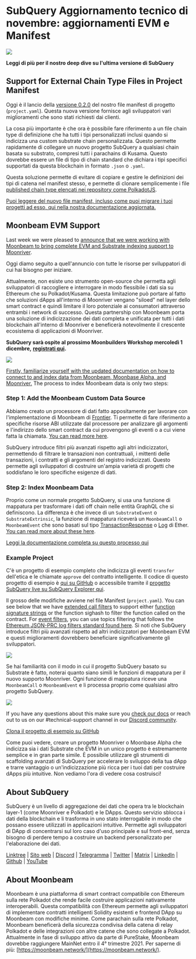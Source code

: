 # SubQuery Aggiornamento tecnico di novembre: aggiornamenti EVM e Manifest

![](https://miro.medium.com/max/1400/1*q9GErDrvAyacOPm97krV6Q.png)

**Leggi di più per il nostro deep dive su l'ultima versione di SubQuery**

## Support for External Chain Type Files in Project Manifest

Oggi è il lancio della [versione 0.2.0](https://doc.subquery.network/create/manifest/) del nostro file manifest di progetto (`project.yaml`). Questa nuova versione fornisce agli sviluppatori vari miglioramenti che sono stati richiesti dai clienti.

La cosa più importante è che ora è possibile fare riferimento a un file chain type di definizione che ha tutti i tipi personalizzati inclusi quando si indicizza una custom substrate chain personalizzata. Questo permette rapidamente di collegare un nuovo progetto SubQuery a qualsiasi chain basata su substrato, compresi tutti i parachains di Kusama. Questo dovrebbe essere un file di tipo di chain standard che dichiara i tipi specifici supportati da questa blockchain in formato `.json` o `.yaml`.

Questa soluzione permette di evitare di copiare e gestire le definizioni dei tipi di catena nel manifest stesso, e permette di clonare semplicemente i file [published chain type elencati nei repository come PolkadotJS](https://github.com/polkadot-js/apps/tree/master/packages/apps-config/src/api/spec).

[Puoi leggere del nuovo file manifest, incluso come puoi migrare i tuoi progetti ad esso, qui nella nostra documentazione aggiornata.](https://doc.subquery.network/create/manifest/)

## Moonbeam EVM Support

Last week we were pleased to [announce that we were working with Moonbeam to bring complete EVM and Substrate indexing support to Moonriver](../customer_announcements/20211028-moonbeam-evm.md).

Oggi diamo seguito a quell'annuncio con tutte le risorse per sviluppatori di cui hai bisogno per iniziare.

Attualmente, non esiste uno strumento open-source che permetta agli sviluppatori di raccogliere e interrogare in modo flessibile i dati sia su Ethereum che su Polkadot/Kusama. Questa limitazione può portare al fatto che soluzioni dApps all'interno di Moonriver vengano "siloed" nel layer dello smart contract e quindi limitare il loro potenziale ai consumatori attraverso entrambi i network di successo. Questa partnership con Moonbeam porta una soluzione di indicizzazione dei dati completa e unificata per tutti i dati blockchain all'interno di Moonriver e beneficerà notevolmente il crescente ecosistema di applicazioni di Moonriver.

**SubQuery sarà ospite al prossimo Moonbuilders Workshop mercoledì 1 dicembre,** [**registrati qui**](https://www.crowdcast.io/e/moonbuilders-ws/10)**.**

![](https://miro.medium.com/max/600/1*AET6Ek_PqFDRoc29Jiitnw.gif)

[Firstly, familiarize yourself with the updated documentation on how to connect to and index data from Moonbeam, Moonbase Alpha, and Moonriver.](https://doc.subquery.network/create/substrate-evm/) The process to index Moonbeam data is only two steps:

### Step 1: Add the Moonbeam Custom Data Source

Abbiamo creato un processore di dati fatto appositamente per lavorare con l'implementazione di Moonbeam di [Frontier](https://github.com/paritytech/frontier). Ti permette di fare riferimento a specifiche risorse ABI utilizzate dal processore per analizzare gli argomenti e l'indirizzo dello smart contract da cui provengono gli eventi o a cui viene fatta la chiamata. [You can read more here](https://doc.subquery.network/create/substrate-evm/#data-source-spec).

SubQuery introduce filtri più avanzati rispetto agli altri indicizzatori, permettendo di filtrare le transazioni non contrattuali, i mittenti delle transazioni, i contratti e gli argomenti del registro indicizzati. Questo permette agli sviluppatori di costruire un'ampia varietà di progetti che soddisfano le loro specifiche esigenze di dati.

### Step 2: Index Moonbeam Data

Proprio come un normale progetto SubQuery, si usa una funzione di mappatura per trasformare i dati off chain nelle entità GraphQL che si definiscono. La differenza è che invece di un `SubstrateEvent` o `SubstrateExtrinsic`, la funzione di mappatura riceverà un `MoonbeamCall` o `MoonbeamEvent` che sono basati sul tipo [TransactionResponse](https://docs.ethers.io/v5/api/providers/types/#providers-TransactionResponse) o [Log](https://docs.ethers.io/v5/api/providers/types/#providers-Log) di Ether. [You can read more about these here](https://doc.subquery.network/create/substrate-evm/#frontierevmcall).

[Leggi la documentazione completa su questo processo qui](https://doc.subquery.network/create/substrate-evm/#frontierevmcall)

### Example Project

C'è un progetto di esempio completo che indicizza gli eventi `transfer` dell'etica e le chiamate `approve` del contratto intelligente. Il codice di questo progetto di esempio è [qui su GitHub](https://github.com/subquery/tutorials-moonriver-evm-starter) o accessibile tramite il [progetto SubQuery live su SubQuery Explorer qui](https://explorer.subquery.network/subquery/subquery/moonriver-evm-starter-project).

Il grosso delle modifiche avviene nel file Manifest (`project.yaml`). You can see below that we have [extended call filters](https://doc.subquery.network/create/substrate-evm/#call-filters) to support either [function signature strings](https://docs.ethers.io/v5/api/utils/abi/fragments/#FunctionFragment) or the function sighash to filter the function called on the contract. For [event filters](https://doc.subquery.network/create/substrate-evm/#event-filters), you can use topics filtering that follows the [Ethereum JSON-PRC log filters standard found here](https://docs.ethers.io/v5/concepts/events/). Si noti che SubQuery introduce filtri più avanzati rispetto ad altri indicizzatori per Moonbeam EVM e questi miglioramenti dovrebbero beneficiare significativamente gli sviluppatori.

![](https://miro.medium.com/max/700/1*4JRHItnILfCie4FT6sYLEA.png)

Se hai familiarità con il modo in cui il progetto SubQuery basato su Substrate è fatto, noterai quanto siano simili le funzioni di mappatura per il nuovo supporto Moonriver. Ogni funzione di mappatura riceve una `MoonbeamCall` o `MoonbeamEvent` e li processa proprio come qualsiasi altro progetto SubQuery.

![](https://miro.medium.com/max/700/1*k4_uJYYCsTnPRRJ7avq2WA.png)

If you have any questions about this make sure you [check our docs](https://doc.subquery.network/create/substrate-evm) or reach out to us on our #technical-support channel in our [Discord community](https://discord.com/invite/subquery).

[Clona il progetto di esempio su GitHub](https://github.com/subquery/tutorials-moonriver-evm-starter)

Come puoi vedere, creare un progetto Moonriver o Moonbase Alpha che indicizza sia i dati Substrate che EVM in un unico progetto è estremamente semplice e in gran parte simile. È possibile utilizzare gli strumenti di scaffolding avanzati di SubQuery per accelerare lo sviluppo della tua dApp e trarre vantaggio o un'indicizzazione più ricca per i tuoi dati per costruire dApps più intuitive. Non vediamo l'ora di vedere cosa costruisci!

## About SubQuery

SubQuery è un livello di aggregazione dei dati che opera tra le blockchain layer-1 (come Moonriver e Polkadot) e le DApps. Questo servizio sblocca i dati della blockchain e li trasforma in uno stato interrogabile in modo che possano essere utilizzati in applicazioni intuitive. Permette agli sviluppatori di DApp di concentrarsi sul loro caso d'uso principale e sul front-end, senza bisogno di perdere tempo a costruire un backend personalizzato per l'elaborazione dei dati.

[Linktree](https://linktr.ee/subquerynetwork) | [Sito web](https://subquery.network/) | [Discord](https://discord.com/invite/78zg8aBSMG) | [Telegramma](https://t.me/subquerynetwork) | [Twitter](https://twitter.com/subquerynetwork) | [Matrix](https://matrix.to/#/#subquery:matrix.org) | [LinkedIn](https://www.linkedin.com/company/subquery) | [Github](https://github.com/subquery/subql) | [YouTube](https://www.youtube.com/channel/UCi1a6NUUjegcLHDFLr7CqLw)

## About Moonbeam

Moonbeam è una piattaforma di smart contract compatibile con Ethereum sulla rete Polkadot che rende facile costruire applicazioni nativamente interoperabili. Questa compatibilità con Ethereum permette agli sviluppatori di implementare contratti intelligenti Solidity esistenti e frontend DApp su Moonbeam con modifiche minime. Come parachain sulla rete Polkadot, Moonbeam beneficerà della sicurezza condivisa della catena di relay Polkadot e delle integrazioni con altre catene che sono collegate a Polkadot. Attualmente in fase di sviluppo attivo da parte di PureStake, Moonbeam dovrebbe raggiungere MainNet entro il 4° trimestre 2021. Per saperne di più: [https://moonbeam.network/](https://moonbeam.network/).
